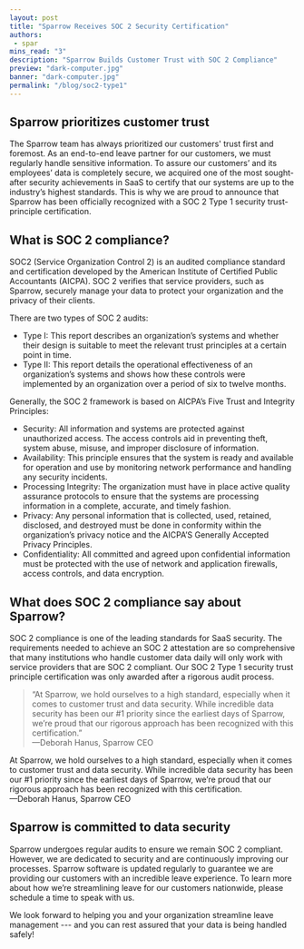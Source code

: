 ```yaml
---
layout: post
title: "Sparrow Receives SOC 2 Security Certification"
authors:
 - spar
mins_read: "3"
description: "Sparrow Builds Customer Trust with SOC 2 Compliance"
preview: "dark-computer.jpg"
banner: "dark-computer.jpg"
permalink: "/blog/soc2-type1"
---
```


## Sparrow prioritizes customer trust 
The Sparrow team has always prioritized our customers' trust first and foremost. As an end-to-end leave partner for our customers, we must regularly handle sensitive information. To assure our customers’ and its employees’ data is completely secure, we acquired one of the most sought-after security achievements in SaaS to certify that our systems are up to the industry’s highest standards. This is why we are proud to announce that Sparrow has been officially recognized with a SOC 2 Type 1 security trust-principle certification.

## What is SOC 2 compliance? 
SOC2 (Service Organization Control 2) is an audited compliance standard and certification developed by the American Institute of Certified Public Accountants (AICPA). SOC 2 verifies that service providers, such as Sparrow, securely manage your data to protect your organization and the privacy of their clients.

There are two types of SOC 2 audits: 
- Type I: This report describes an organization’s systems and whether their design is suitable to meet the relevant trust principles at a certain point in time.
- Type II: This report details the operational effectiveness of an organization’s systems and shows how these controls were implemented by an organization over a period of six to twelve months. 

Generally, the SOC 2 framework is based on AICPA’s Five Trust and Integrity Principles:
- Security: All information and systems are protected against unauthorized access. The access controls aid in preventing theft, system abuse, misuse, and improper disclosure of information. 
- Availability: This principle ensures that the system is ready and available for operation and use by monitoring network performance and handling any security incidents.
- Processing Integrity: The organization must have in place active quality assurance protocols to ensure that the systems are processing information in a complete, accurate, and timely fashion.
- Privacy: Any personal information that is collected, used, retained, disclosed, and destroyed must be done in conformity within the organization’s privacy notice and the AICPA’S Generally Accepted Privacy Principles.
- Confidentiality: All committed and agreed upon confidential information must be protected with the use of network and application firewalls, access controls, and data encryption.

## What does SOC 2 compliance say about Sparrow? 
SOC 2 compliance is one of the leading standards for SaaS security. The requirements needed to achieve an SOC 2 attestation are so comprehensive that many institutions who handle customer data daily will only work with service providers that are SOC 2 compliant. Our SOC 2 Type 1 security trust principle certification was only awarded after a rigorous audit process.

> “At Sparrow, we hold ourselves to a high standard, especially when it comes to customer trust and data security. While incredible data security has been our #1 priority since the earliest days of Sparrow, we’re proud that our rigorous approach has been recognized with this certification.”  
> —Deborah Hanus, Sparrow CEO 

<div class="blog-post-quote-wrapper">
  <div class="quote">
    At Sparrow, we hold ourselves to a high standard, especially when it comes to customer trust and data security. While incredible data security has been our #1 priority since the earliest days of Sparrow, we’re proud that our rigorous approach has been recognized with this certification.<br>—Deborah Hanus, Sparrow CEO 
  </div>
</div>

## Sparrow is committed to data security 
Sparrow undergoes regular audits to ensure we remain SOC 2 compliant. However, we are dedicated to security and are continuously improving our processes. Sparrow software is updated regularly to guarantee we are providing our customers with an incredible leave experience. To learn more about how we’re streamlining leave for our customers nationwide, please schedule a time to speak with us. 

We look forward to helping you and your organization streamline leave management --- and you can rest assured that your data is being handled safely!

